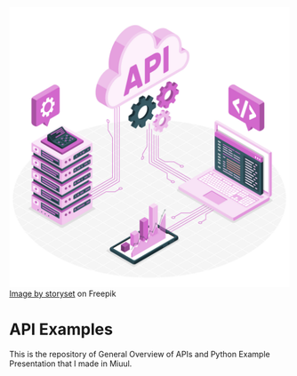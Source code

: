 ![API](./src/api.jpg)
<a href="https://www.freepik.com/free-vector/application-programming-interface-concept-illustration_25625376.htm#query=api&position=6&from_view=search&track=robertav1_2_sidr">
Image by storyset</a> on Freepik

# API Examples

This is the repository of General Overview of APIs and Python Example Presentation that I made in Miuul.
